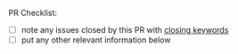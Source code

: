 PR Checklist:

- [ ] note any issues closed by this PR with [closing keywords](https://help.github.com/articles/closing-issues-using-keywords)
- [ ] put any other relevant information below
